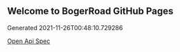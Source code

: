 ## Welcome to BogerRoad GitHub Pages

Generated 2021-11-26T00:48:10.729286

[Open Api Spec](./openapi.yaml)
